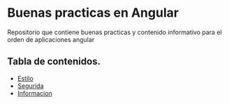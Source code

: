 # Buenas practicas en Angular

Repositorio que contiene buenas practicas y contenido informativo para el orden de aplicaciones angular

## Tabla de contenidos.

- [Estilo](https://git.hightech-corp.com/web-dev/angular-best-practices/tree/master/style)
- [Segurida](https://git.hightech-corp.com/web-dev/angular-best-practices/tree/master/security)
- [Informacion](https://git.hightech-corp.com/web-dev/angular-best-practices/tree/master/information)
